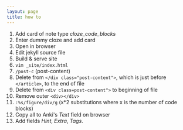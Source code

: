 ```yaml
---
layout: page
title: how to
---
```


1. Add card of note type *cloze_code_blocks*
1. Enter dummy cloze and add card
1. Open in browser
1. Edit jekyll source file
1. Build & serve site
1. `vim _site/index.html`
1. `/post-c` (post-content)
1. Delete from `</div class="post-content">`, which is just before
   `</article>`, to the end of file
1. Delete from `<div class=post-content">` to beginning of file
1. Remove outer `<div></div>`
1. `:%s/figure/div/g` (x\*2 substitutions where x is the number of code blocks)
1. Copy all to Anki's _Text_ field on browser
1. Add fields *Hint*, *Extra*, *Tags*.
